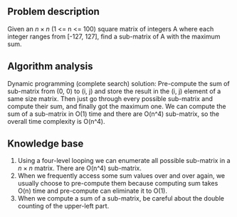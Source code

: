 ## Problem description

Given an $n \times n$ (1 <= n <= 100) square matrix of integers A where each integer ranges from [-127, 127], find a sub-matrix of A with the maximum sum.

## Algorithm analysis

Dynamic programming (complete search) solution:
Pre-compute the sum of sub-matrix from (0, 0) to (i, j) and store the result in the (i, j) element of a same size matrix.
Then just go through every possible sub-matrix and compute their sum, and finally got the maximum one.
We can compute the sum of a sub-matrix in O(1) time and there are O(n^4) sub-matrix, so the overall time complexity is O(n^4).

## Knowledge base

1. Using a four-level looping we can enumerate all possible sub-matrix in a $n \times n$ matrix. There are O(n^4) sub-matrix.
2. When we frequently access some sum values over and over again, we usually choose to pre-compute them because computing sum takes O(n) time and pre-compute can eliminate it to O(1).
3. When we compute a sum of a sub-matrix, be careful about the double counting of the upper-left part.